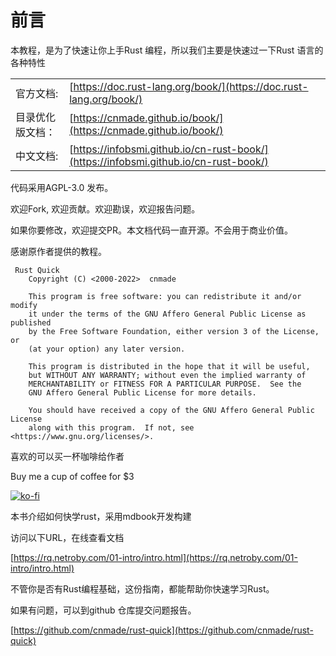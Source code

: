 # 前言

本教程，是为了快速让你上手Rust 编程，所以我们主要是快速过一下Rust 语言的各种特性
 
|||
|--|--|
|官方文档:| [https://doc.rust-lang.org/book/](https://doc.rust-lang.org/book/)|
|目录优化版文档：|[https://cnmade.github.io/book/](https://cnmade.github.io/book/)|
|中文文档:|[https://infobsmi.github.io/cn-rust-book/](https://infobsmi.github.io/cn-rust-book/)|



代码采用AGPL-3.0 发布。

欢迎Fork, 欢迎贡献。欢迎勘误，欢迎报告问题。


如果你要修改，欢迎提交PR。本文档代码一直开源。不会用于商业价值。

感谢原作者提供的教程。


```
 Rust Quick
    Copyright (C) <2000-2022>  cnmade

    This program is free software: you can redistribute it and/or modify
    it under the terms of the GNU Affero General Public License as published
    by the Free Software Foundation, either version 3 of the License, or
    (at your option) any later version.

    This program is distributed in the hope that it will be useful,
    but WITHOUT ANY WARRANTY; without even the implied warranty of
    MERCHANTABILITY or FITNESS FOR A PARTICULAR PURPOSE.  See the
    GNU Affero General Public License for more details.

    You should have received a copy of the GNU Affero General Public License
    along with this program.  If not, see <https://www.gnu.org/licenses/>.
```



喜欢的可以买一杯咖啡给作者

Buy me a cup of coffee for $3

[![ko-fi](https://ko-fi.com/img/githubbutton_sm.svg)](https://ko-fi.com/M4M54KKIF)

本书介绍如何快学rust，采用mdbook开发构建

访问以下URL，在线查看文档


[https://rq.netroby.com/01-intro/intro.html](https://rq.netroby.com/01-intro/intro.html)



不管你是否有Rust编程基础，这份指南，都能帮助你快速学习Rust。


如果有问题，可以到github 仓库提交问题报告。

[https://github.com/cnmade/rust-quick](https://github.com/cnmade/rust-quick)
